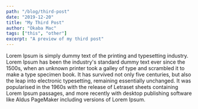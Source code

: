 ```yaml
---
path: "/blog/third-post"
date: "2019-12-20"
title: "My Third Post"
author: "Okaba Mac"
tags: ["this", "other"]
excerpt: "A preview of my third post"
---
```

Lorem Ipsum is simply dummy text of the printing and typesetting industry. Lorem Ipsum has been the industry's standard dummy text ever since the 1500s, when an unknown printer took a galley of type and scrambled it to make a type specimen book. It has survived not only five centuries, but also the leap into electronic typesetting, remaining essentially unchanged. It was popularised in the 1960s with the release of Letraset sheets containing Lorem Ipsum passages, and more recently with desktop publishing software like Aldus PageMaker including versions of Lorem Ipsum.